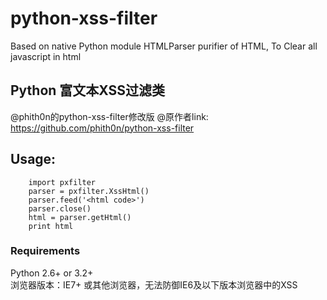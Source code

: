 # python-xss-filter
Based on native Python module HTMLParser purifier of HTML, To Clear all javascript in html  

## Python 富文本XSS过滤类
@phith0n的python-xss-filter修改版
@原作者link: https://github.com/phith0n/python-xss-filter  

## Usage:
    
        import pxfilter
        parser = pxfilter.XssHtml()
        parser.feed('<html code>')
        parser.close()
        html = parser.getHtml()
        print html


### Requirements
Python 2.6+ or 3.2+  
浏览器版本：IE7+ 或其他浏览器，无法防御IE6及以下版本浏览器中的XSS  
